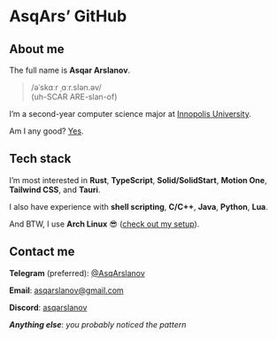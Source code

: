 # AsqArs&CloseCurlyQuote; GitHub

## About me

The full name is **Asqar Arslanov**.

> /ə&#712;sk&#593;&#720;r &#716;&#593;&#720;r.slən.əv/\
> (uh-SCAR ARE-slan-of)

I’m a second-year computer science major
at [Innopolis University](https://innopolis.university/en/).

Am I any good? [Yes](https://news.ycombinator.com/item?id=3067434).

## Tech stack

I’m most interested in **Rust**, **TypeScript**, **Solid/SolidStart**, **Motion One**,
**Tailwind CSS**, and **Tauri**.

I also have experience with **shell scripting**, **C/C++**, **Java**, **Python**, **Lua**.

And BTW, I use **Arch Linux** 😎
([check&nbsp;out&nbsp;my&nbsp;setup](https://github.com/asqarslanov/dotfiles)).

## Contact me

**Telegram** (preferred): [\@AsqArslanov](https://t.me/AsqArslanov)

**Email**: [asqarslanov@gmail.com](mailto:asqarslanov@gmail.com)

**Discord**: [asqarslanov](https://discord.com/users/397334384463577088)

_**Anything else**_: _you probably noticed the pattern_
